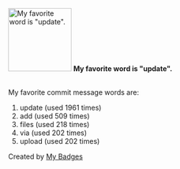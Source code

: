 <img src="https://my-badges.github.io/my-badges/favorite-word.png" alt="My favorite word is &quot;update&quot;." title="My favorite word is &quot;update&quot;." width="128">
<strong>My favorite word is &quot;update&quot;.</strong>
<br><br>

My favorite commit message words are:

1. update (used 1961 times)
2. add (used 509 times)
3. files (used 218 times)
4. via (used 202 times)
5. upload (used 202 times)


Created by <a href="https://github.com/my-badges/my-badges">My Badges</a>